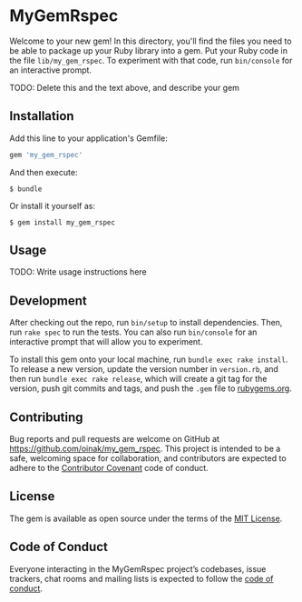 # MyGemRspec

Welcome to your new gem! In this directory, you'll find the files you need to be able to package up your Ruby library into a gem. Put your Ruby code in the file `lib/my_gem_rspec`. To experiment with that code, run `bin/console` for an interactive prompt.

TODO: Delete this and the text above, and describe your gem

## Installation

Add this line to your application's Gemfile:

```ruby
gem 'my_gem_rspec'
```

And then execute:

    $ bundle

Or install it yourself as:

    $ gem install my_gem_rspec

## Usage

TODO: Write usage instructions here

## Development

After checking out the repo, run `bin/setup` to install dependencies. Then, run `rake spec` to run the tests. You can also run `bin/console` for an interactive prompt that will allow you to experiment.

To install this gem onto your local machine, run `bundle exec rake install`. To release a new version, update the version number in `version.rb`, and then run `bundle exec rake release`, which will create a git tag for the version, push git commits and tags, and push the `.gem` file to [rubygems.org](https://rubygems.org).

## Contributing

Bug reports and pull requests are welcome on GitHub at https://github.com/oinak/my_gem_rspec. This project is intended to be a safe, welcoming space for collaboration, and contributors are expected to adhere to the [Contributor Covenant](http://contributor-covenant.org) code of conduct.

## License

The gem is available as open source under the terms of the [MIT License](https://opensource.org/licenses/MIT).

## Code of Conduct

Everyone interacting in the MyGemRspec project’s codebases, issue trackers, chat rooms and mailing lists is expected to follow the [code of conduct](https://github.com/oinak/my_gem_rspec/blob/master/CODE_OF_CONDUCT.md).
